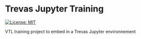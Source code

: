 # Trevas Jupyter Training

[![License: MIT](https://img.shields.io/badge/License-MIT-blue.svg)](https://opensource.org/licenses/MIT)

VTL training project to embed in a Trevas Jupyter environnement